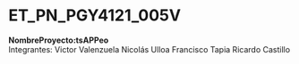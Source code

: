 # ET_PN_PGY4121_005V

**NombreProyecto:tsAPPeo**<br/>
Integrantes:
Victor Valenzuela
Nicolás Ulloa
Francisco Tapia
Ricardo Castillo 
